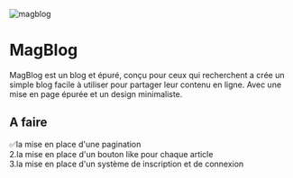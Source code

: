 ![ magblog](https://user-images.githubusercontent.com/38591020/221438744-ed65c3d1-1927-4992-aaa5-7c62f5a71724.png)

# MagBlog
MagBlog est un blog et épuré, conçu pour ceux qui recherchent a crée un simple blog facile à utiliser pour partager leur contenu en ligne. Avec une mise en page épurée et un design minimaliste.

A faire
-------------
&#x2705;la mise en place d'une pagination <br>
2.la mise en place d'un bouton like pour chaque article <br>
3.la mise en place d'un système de inscription et de connexion


